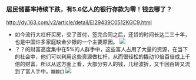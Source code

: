 ### 居民储蓄率持续下跌，有5.6亿人的银行存款为零！钱去哪了？
http://dy.163.com/v2/article/detail/EI29439C0512KGC9.html
- 如今流行大杠杆买房，交了首付，签完合同之后，还贷的时间长达二三十年，也是中国许多家庭缺金少银的一个主要原因。
![](http://dingyue.ws.126.net/aJ2X35AbM0NPAiPYxJ9vr9bghUVDqb3Tp5XFV42VeoDYw1560940190374.png)
- ？？的财富高度集中在5%的人群手中，这些富人占用了大量的资源，在当下的社会中，他们可以利用这些资源做杠杆，从而很轻松的撬动10倍百倍成上千倍的财富，所以从这方面上看，大部分穷人的钱，几经波折，又千回百转又流到了富人手中。`龖龖囗`
![](http://dingyue.ws.126.net/87ThwV5sdViYgYUb7tdSwDlyqRyzC2a8nOFWZZDNy9wqc1560940190376compressflag.png)